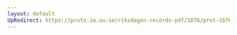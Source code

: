 ```yaml
---
layout: default
UpRedirect: https://pruto.im.uu.se/riksdagen-records-pdf/1876/prot-1876--ak--045/prot-1876--ak--045_000.pdf
---
```

